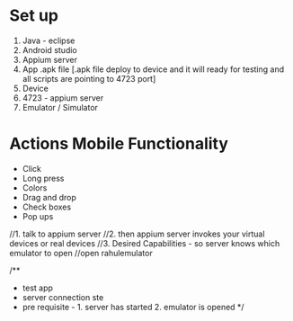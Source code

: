 
# Set up 
1. Java - eclipse
2. Android studio
3. Appium server
4. App  .apk file 
[.apk file deploy to device and it will ready for testing and all scripts are pointing to 4723 port]
5. Device
6. 4723 - appium server
7. Emulator / Simulator

# Actions Mobile Functionality

* Click
* Long press
* Colors
* Drag and drop
* Check boxes
* Pop ups


//1. talk to appium server
//2. then appium server invokes your  virtual devices or real devices
//3. Desired Capabilities - so server knows which emulator to open 
//open rahulemulator

/**
* test app
* server connection ste
* pre requisite - 1. server has started 2. emulator is opened
*/
